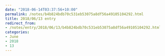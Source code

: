 ```yaml
---
date: "2018-06-14T03:37:56+10:00"
permalink: /notes/b4b824bdb70c531eb53075a8df56a49105104292.html
title: 2018/06/13 entry
redirect_from:
- /notes/entry/2018/06/13/b4b824bdb70c531eb53075a8df56a49105104292.html
categories:
- June
- 2018
- 13
---
```

